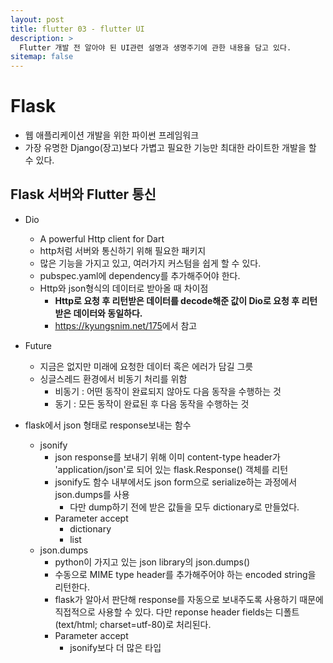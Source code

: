 ```yaml
---
layout: post
title: flutter 03 - flutter UI
description: >
  Flutter 개발 전 알아야 된 UI관련 설명과 생명주기에 관한 내용을 담고 있다.
sitemap: false
---
```


# Flask

- 웹 애플리케이션 개발을 위한 파이썬 프레임워크
- 가장 유명한 Django(장고)보다 가볍고 필요한 기능만 최대한 라이트한 개발을 할 수 있다.


## Flask 서버와 Flutter 통신

- Dio
  - A powerful Http client for Dart
  - http처럼 서버와 통신하기 위해 필요한 패키지
  - 많은 기능을 가지고 있고, 여러가지 커스텀을 쉽게 할 수 있다.
  - pubspec.yaml에 dependency를 추가해주어야 한다.
  - Http와 json형식의 데이터로 받아올 때 차이점
    - <strong>Http로 요청 후 리턴받은 데이터를 decode해준 값이 Dio로 요청 후 리턴받은 데이터와 동일하다.</strong>
    - <url>https://kyungsnim.net/175</url>에서 참고

- Future
  - 지금은 없지만 미래에 요청한 데이터 혹은 에러가 담길 그릇
  - 싱글스레드 환경에서 비동기 처리를 위함
    - 비동기 : 어떤 동작이 완료되지 않아도 다음 동작을 수행하는 것
    - 동기 : 모든 동작이 완료된 후 다음 동작을 수행하는 것

- flask에서 json 형태로 response보내는 함수
  - jsonify
    - json response를 보내기 위해 이미 content-type header가 'application/json'로 되어 있는 flask.Response() 객체를 리턴
    -  jsonify도 함수 내부에서도 json form으로 serialize하는 과정에서 json.dumps를 사용
        - 다만 dump하기 전에 받은 값들을 모두 dictionary로 만들었다.
    - Parameter accept
      - dictionary
      - list
  - json.dumps
    - python이 가지고 있는 json library의 json.dumps() 
    - 수동으로 MIME type header를 추가해주어야 하는 encoded string을 리턴한다.
    - flask가 알아서 판단해 response를 자동으로 보내주도록 사용하기 때문에 직접적으로 사용할 수 있다. 다만 reponse header fields는 디폴트(text/html; charset=utf-80)로 처리된다.
    - Parameter accept
      - jsonify보다 더 많은 타입
